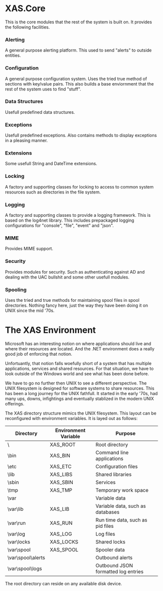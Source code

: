 ﻿# XAS.Core

This is the core modules that the rest of the system is built on. It provides
the following facilities.

### Alerting

A general purpose alerting platform. This used to send "alerts" to outside 
entities.

### Configuration

A general purpose configuration system. Uses the tried true method of sections
with key/value pairs. This also builds a base enviornment that the rest of the
system uses to find "stuff".

### Data Structures

Usefull predefined data structures.

### Exceptions

Usefull predefined exceptions. Also contains methods to display exceptions in
a pleasing manner.

### Extensions

Some usefull String and DateTime extensions.

### Locking

A factory and supporting classes for locking to access to common system 
resources such as directories in the file system.

### Logging

A factory and supporting classes to provide a logging framework. This is
based on the log4net library. This includes prepackaged logging configurations
for "console", "file", "event" and "json".

### MIME

Provides MIME support.

### Security

Provides modules for security. Such as authenticating against AD and 
dealing with the UAC bullshit and some other usefull modules.

### Spooling

Uses the tried and true methods for maintaining spool files in spool
directories. Nothing fancy here, just the way they have been doing it on
UNIX since the mid '70s.

# The XAS Environment

Microsoft has an interesting notion on where applications should live and
where their resources are located. And the .NET environment does a really good
job of enforcing that notion. 

Unfortuantly, that notion falls woefully short of a system that has multiple 
applications, services and shared resources. For that situation, we have to 
look outside of the Windows world and see what has been done before. 

We have to go no further then UNIX to see a different perspective. The UNIX 
filesystem is designed for software systems to share resources. This has been 
a long journey for the UNIX fathfull. It started in the early '70s, had many 
ups, downs, infightings and eventually stablized in the modern UNIX offerings.

The XAS directory structure mimics the UNIX filesystem. This layout can be 
reconfigured with environment variables. It is layed out as follows:

Directory | Environment Variable | Purpose
--------- | -------------------- | -------
\ | XAS_ROOT | Root directory
\bin | XAS_BIN | Command line applications
\etc | XAS_ETC | Configuration files
\lib | XAS_LIBS | Shared libraries
\sbin | XAS_SBIN | Services
\tmp | XAS_TMP | Temporary work space
\var |  | Variable data 
\var\lib | XAS_LIB | Variable data, such as databases
\var\run | XAS_RUN | Run time data, such as pid files
\var\log | XAS_LOG | Log files
\var\locks | XAS_LOCKS | Shared locks
\var\spool | XAS_SPOOL | Spooler data
\var\spool\alerts |  | Outbound alerts
\var\spool\logs |  | Outbound JSON formatted log entries

The root directory can reside on any available disk device.
